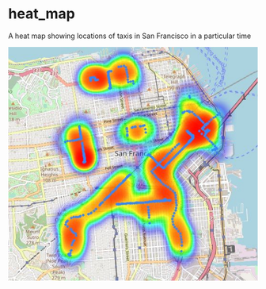 # heat_map
A heat map showing locations of taxis in San Francisco in a particular time

![alt text](https://raw.githubusercontent.com/imhugozhang/heat_map/master/screen_shot.JPG "heat map")

